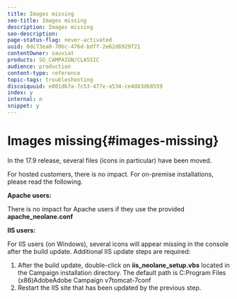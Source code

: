 ```yaml
---
title: Images missing
seo-title: Images missing
description: Images missing
seo-description: 
page-status-flag: never-activated
uuid: 0dc73ea0-70bc-476d-bdff-2e62d6929f21
contentOwner: sauviat
products: SG_CAMPAIGN/CLASSIC
audience: production
content-type: reference
topic-tags: troubleshooting
discoiquuid: e001db7a-7c53-477e-a534-ce4d83d68559
index: y
internal: n
snippet: y
---
```


# Images missing{#images-missing}

In the 17.9 release, several files (icons in particular) have been moved.

For hosted customers, there is no impact. For on-premise installations, please read the following.

**Apache users:**

There is no impact for Apache users if they use the provided **apache_neolane.conf**

**IIS users:**

For IIS users (on Windows), several icons will appear missing in the console after the build update. Additional IIS update steps are required:

1. After the build update, double-click on **iis_neolane_setup.vbs** located in the Campaign installation directory. The default path is C:Program Files (x86)AdobeAdobe Campaign v7tomcat-7conf
1. Restart the IIS site that has been updated by the previous step.

